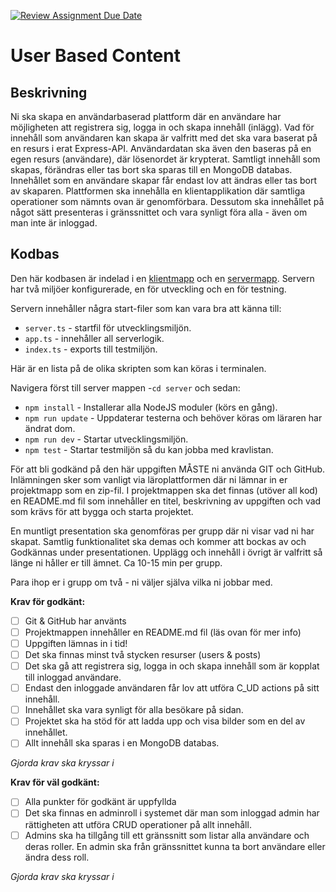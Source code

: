 [![Review Assignment Due Date](https://classroom.github.com/assets/deadline-readme-button-24ddc0f5d75046c5622901739e7c5dd533143b0c8e959d652212380cedb1ea36.svg)](https://classroom.github.com/a/z_vk9oRK)
# User Based Content

## Beskrivning

Ni ska skapa en användarbaserad plattform där en användare har möjligheten att registrera sig, logga in och skapa innehåll (inlägg). Vad för innehåll som användaren kan skapa är valfritt med det ska vara baserat på en resurs i erat Express-API. Användardatan ska även den baseras på en egen resurs (användare), där lösenordet är krypterat. Samtligt innehåll som skapas, förändras eller tas bort ska sparas till en MongoDB databas. Innehållet som en användare skapar får endast lov att ändras eller tas bort av skaparen. Plattformen ska innehålla en klientapplikation där samtliga operationer som nämnts ovan är genomförbara. Dessutom ska innehållet på något sätt presenteras i gränssnittet och vara synligt föra alla - även om man inte är inloggad.

## Kodbas

Den här kodbasen är indelad i en [klientmapp](./client/) och en [servermapp](./server/).
Servern har två miljöer konfigurerade, en för utveckling och en för testning.

Servern innehåller några start-filer som kan vara bra att känna till:

- `server.ts` - startfil för utvecklingsmiljön.
- `app.ts` - innehåller all serverlogik.
- `index.ts` - exports till testmiljön.

Här är en lista på de olika skripten som kan köras i terminalen.

Navigera först till server mappen -`cd server` och sedan:

- `npm install` - Installerar alla NodeJS moduler (körs en gång).
- `npm run update` - Uppdaterar testerna och behöver köras om läraren har ändrat dom.
- `npm run dev` - Startar utvecklingsmiljön.
- `npm test` - Startar testmiljön så du kan jobba med kravlistan.

För att bli godkänd på den här uppgiften MÅSTE ni använda GIT och GitHub. Inlämningen sker som vanligt via läroplattformen där ni lämnar in er projektmapp som en zip-fil. I projektmappen ska det finnas (utöver all kod) en README.md fil som innehåller en titel, beskrivning av uppgiften och vad som krävs för att bygga och starta projektet.

En muntligt presentation ska genomföras per grupp där ni visar vad ni har skapat. Samtlig funktionalitet ska demas och kommer att bockas av och Godkännas under presentationen. Upplägg och innehåll i övrigt är valfritt så länge ni håller er till ämnet. Ca 10-15 min per grupp.

Para ihop er i grupp om två - ni väljer själva vilka ni jobbar med.

**Krav för godkänt:**

- [ ] Git & GitHub har använts
- [ ] Projektmappen innehåller en README.md fil (läs ovan för mer info)
- [ ] Uppgiften lämnas in i tid!
- [ ] Det ska finnas minst två stycken resurser (users & posts)
- [ ] Det ska gå att registrera sig, logga in och skapa innehåll som är kopplat till inloggad användare.
- [ ] Endast den inloggade användaren får lov att utföra C_UD actions på sitt innehåll.
- [ ] Innehållet ska vara synligt för alla besökare på sidan.
- [ ] Projektet ska ha stöd för att ladda upp och visa bilder som en del av innehållet.
- [ ] Allt innehåll ska sparas i en MongoDB databas.

_Gjorda krav ska kryssar i_

**Krav för väl godkänt:**

- [ ] Alla punkter för godkänt är uppfyllda
- [ ] Det ska finnas en adminroll i systemet där man som inloggad admin har rättigheten att utföra CRUD operationer på allt innehåll.
- [ ] Admins ska ha tillgång till ett gränssnitt som listar alla användare och deras roller. En admin ska från gränssnittet kunna ta bort användare eller ändra dess roll.

_Gjorda krav ska kryssar i_
